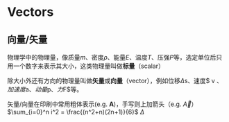 # Vectors

## 向量/矢量



物理学中的物理量，像质量$m$、密度$ρ$、能量$E$、温度$T$、压强$P$等，选定单位后只用一个数字来表示其大小，这类物理量叫做**标量**（scalar）

除大小外还有方向的物理量叫做**矢量**或**向量**（vector），例如位移$\Delta$s、速度$ v $、加速度$a$、动量$p$、力$F$等。

矢量/向量在印刷中常用粗体表示(e.g. **A**)，手写则上加箭头（e.g. $\overrightarrow{A}$）
$\sum_{i=0}^n i^2 = \frac{(n^2+n)(2n+1)}{6}$
$\Delta$
